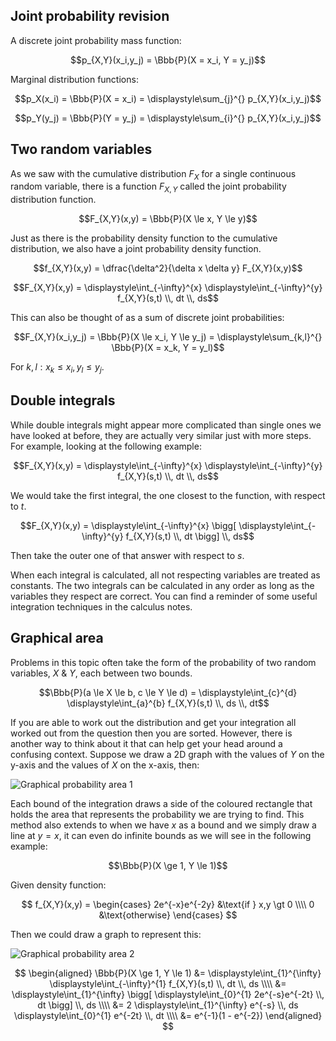 ## Joint probability revision

A discrete joint probability mass function:

$$p_{X,Y}(x_i,y_j) = \Bbb{P}(X = x_i, Y = y_j)$$

Marginal distribution functions:

$$p_X(x_i) = \Bbb{P}(X = x_i) = \displaystyle\sum_{j}^{} p_{X,Y}(x_i,y_j)$$

$$p_Y(y_j) = \Bbb{P}(Y = y_j) = \displaystyle\sum_{i}^{} p_{X,Y}(x_i,y_j)$$

## Two random variables

As we saw with the cumulative distribution $F_X$ for a single continuous random variable, there is a function $F_{X, Y}$ called the joint probability distribution function.

$$F_{X,Y}(x,y) = \Bbb{P}(X \le x, Y \le y)$$

Just as there is the probability density function to the cumulative distribution, we also have a joint probability density function.

$$f_{X,Y}(x,y) = \dfrac{\delta^2}{\delta x \delta y} F_{X,Y}(x,y)$$

$$F_{X,Y}(x,y) = \displaystyle\int_{-\infty}^{x} \displaystyle\int_{-\infty}^{y} f_{X,Y}(s,t) \\, dt \\, ds$$

This can also be thought of as a sum of discrete joint probabilities:

$$F_{X,Y}(x_i,y_j) = \Bbb{P}(X \le x_i, Y \le y_j) = \displaystyle\sum_{k,l}^{} \Bbb{P}(X = x_k, Y = y_l)$$

For $k,l: x_k \le x_i, y_l \le y_j$.

## Double integrals

While double integrals might appear more complicated than single ones we have looked at before, they are actually very similar just with more steps. For example, looking at the following example:

$$F_{X,Y}(x,y) = \displaystyle\int_{-\infty}^{x} \displaystyle\int_{-\infty}^{y} f_{X,Y}(s,t) \\, dt \\, ds$$

We would take the first integral, the one closest to the function, with respect to $t$.

$$F_{X,Y}(x,y) = \displaystyle\int_{-\infty}^{x} \bigg[ \displaystyle\int_{-\infty}^{y} f_{X,Y}(s,t) \\, dt \bigg] \\, ds$$

Then take the outer one of that answer with respect to $s$.

When each integral is calculated, all not respecting variables are treated as constants. The two integrals can be calculated in any order as long as the variables they respect are correct. You can find a reminder of some useful integration techniques in the calculus notes.

## Graphical area

<!-- Work in progress... -->

Problems in this topic often take the form of the probability of two random variables, $X$ & $Y$, each between two bounds.

$$\Bbb{P}(a \le X \le b, c \le Y \le d) = \displaystyle\int_{c}^{d} \displaystyle\int_{a}^{b} f_{X,Y}(s,t) \\, ds \\, dt$$

If you are able to work out the distribution and get your integration all worked out from the question then you are sorted. However, there is another way to think about it that can help get your head around a confusing context. Suppose we draw a 2D graph with the values of $Y$ on the y-axis and the values of $X$ on the x-axis, then:

![Graphical probability area 1](/img/graphical-probability-area-1.svg)

Each bound of the integration draws a side of the coloured rectangle that holds the area that represents the probability we are trying to find. This method also extends to when we have $x$ as a bound and we simply draw a line at $y = x$, it can even do infinite bounds as we will see in the following example:

$$\Bbb{P}(X \ge 1, Y \le 1)$$

Given density function:

$$
f_{X,Y}(x,y) = \begin{cases}
   2e^{-x}e^{-2y} &\text{if } x,y \gt 0 \\\\
   0 &\text{otherwise}
\end{cases}
$$

Then we could draw a graph to represent this:

![Graphical probability area 2](/img/graphical-probability-area-2.svg)

$$
\begin{aligned}
\Bbb{P}(X \ge 1, Y \le 1) &= \displaystyle\int_{1}^{\infty} \displaystyle\int_{-\infty}^{1} f_{X,Y}(s,t) \\, dt \\, ds \\\\
&= \displaystyle\int_{1}^{\infty} \bigg[ \displaystyle\int_{0}^{1} 2e^{-s}e^{-2t} \\, dt \bigg] \\, ds \\\\
&= 2 \displaystyle\int_{1}^{\infty} e^{-s} \\, ds \displaystyle\int_{0}^{1} e^{-2t} \\, dt \\\\
&= e^{-1}(1 - e^{-2})
\end{aligned}
$$
